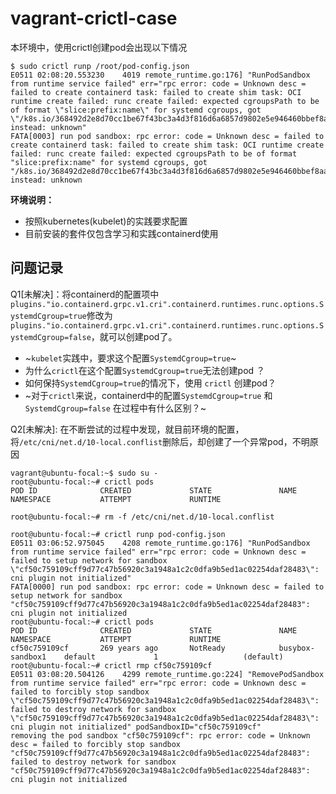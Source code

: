 # vagrant-crictl-case

本环境中，使用crictl创建pod会出现以下情况
```
$ sudo crictl runp /root/pod-config.json 
E0511 02:08:20.553230    4019 remote_runtime.go:176] "RunPodSandbox from runtime service failed" err="rpc error: code = Unknown desc = failed to create containerd task: failed to create shim task: OCI runtime create failed: runc create failed: expected cgroupsPath to be of format \"slice:prefix:name\" for systemd cgroups, got \"/k8s.io/368492d2e8d70cc1be67f43bc3a4d3f816d6a6857d9802e5e946460bbef8aace\" instead: unknown"
FATA[0003] run pod sandbox: rpc error: code = Unknown desc = failed to create containerd task: failed to create shim task: OCI runtime create failed: runc create failed: expected cgroupsPath to be of format "slice:prefix:name" for systemd cgroups, got "/k8s.io/368492d2e8d70cc1be67f43bc3a4d3f816d6a6857d9802e5e946460bbef8aace" instead: unknown 
```

**环境说明：**
* 按照kubernetes(kubelet)的实践要求配置
* 目前安装的套件仅包含学习和实践containerd使用


## 问题记录
Q1[未解决]：将containerd的配置项中`plugins."io.containerd.grpc.v1.cri".containerd.runtimes.runc.options.SystemdCgroup=true`修改为`plugins."io.containerd.grpc.v1.cri".containerd.runtimes.runc.options.SystemdCgroup=false`，就可以创建pod了。
* ~`kubelet`实践中，要求这个配置`SystemdCgroup=true`~
*  为什么`crictl`在这个配置`SystemdCgroup=true`无法创建pod ？
* 如何保持`SystemdCgroup=true`的情况下，使用 `crictl` 创建pod？
* ~对于`crictl`来说，containerd中的配置`SystemdCgroup=true` 和 `SystemdCgroup=false` 在过程中有什么区别？~

Q2[未解决]: 在不断尝试的过程中发现，就目前环境的配置，将`/etc/cni/net.d/10-local.conflist`删除后，却创建了一个异常pod，不明原因
```
vagrant@ubuntu-focal:~$ sudo su -
root@ubuntu-focal:~# crictl pods
POD ID              CREATED             STATE               NAME                NAMESPACE           ATTEMPT             RUNTIME

root@ubuntu-focal:~# rm -f /etc/cni/net.d/10-local.conflist

root@ubuntu-focal:~# crictl runp pod-config.json 
E0511 03:06:52.975045    4208 remote_runtime.go:176] "RunPodSandbox from runtime service failed" err="rpc error: code = Unknown desc = failed to setup network for sandbox \"cf50c759109cff9d77c47b56920c3a1948a1c2c0dfa9b5ed1ac02254daf28483\": cni plugin not initialized"
FATA[0000] run pod sandbox: rpc error: code = Unknown desc = failed to setup network for sandbox "cf50c759109cff9d77c47b56920c3a1948a1c2c0dfa9b5ed1ac02254daf28483": cni plugin not initialized 
root@ubuntu-focal:~# crictl pods
POD ID              CREATED             STATE               NAME                NAMESPACE           ATTEMPT             RUNTIME
cf50c759109cf       269 years ago       NotReady            busybox-sandbox1    default             1                   (default)
root@ubuntu-focal:~# crictl rmp cf50c759109cf
E0511 03:08:20.504126    4299 remote_runtime.go:224] "RemovePodSandbox from runtime service failed" err="rpc error: code = Unknown desc = failed to forcibly stop sandbox \"cf50c759109cff9d77c47b56920c3a1948a1c2c0dfa9b5ed1ac02254daf28483\": failed to destroy network for sandbox \"cf50c759109cff9d77c47b56920c3a1948a1c2c0dfa9b5ed1ac02254daf28483\": cni plugin not initialized" podSandboxID="cf50c759109cf"
removing the pod sandbox "cf50c759109cf": rpc error: code = Unknown desc = failed to forcibly stop sandbox "cf50c759109cff9d77c47b56920c3a1948a1c2c0dfa9b5ed1ac02254daf28483": failed to destroy network for sandbox "cf50c759109cff9d77c47b56920c3a1948a1c2c0dfa9b5ed1ac02254daf28483": cni plugin not initialized

```
